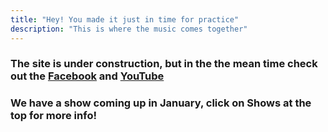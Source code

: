 ```yaml
---
title: "Hey! You made it just in time for practice"
description: "This is where the music comes together"
---
```


### The site is under construction, but in the the mean time check out the [Facebook](https://www.facebook.com/OnAllSidesRocks) and [YouTube](https://www.youtube.com/@onallsides8083)

### We have a show coming up in January, click on Shows at the top for more info!
